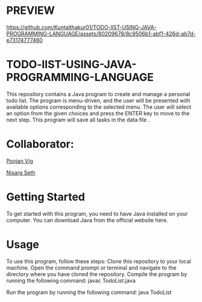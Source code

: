 # PREVIEW



https://github.com/Kuntalthakur01/TODO-lIST-USING-JAVA-PROGRAMMING-LANGUAGE/assets/80209678/8c9506b1-abf1-426d-ab7d-e73174777460






# TODO-lIST-USING-JAVA-PROGRAMMING-LANGUAGE

This repository contains a  Java program to create and manage a personal todo list. The program is menu-driven, and the user will be presented with available options corresponding to the selected menu. The user will select an option from the given choices and press the ENTER key to move to the next step. This program will save all tasks in the data file .

# Collaborator:
 [Poojan Vig ](https://github.com/poojanvig)

 [Nisarg Seth ](https://github.com/Nisargsheth45)
 
# Getting Started
To get started with this program, you need to have Java installed on your computer. You can download Java from the official website here.



 
# Usage
To use this program, follow these steps:
Clone this repository to your local machine.
Open the command prompt or terminal and navigate to the directory where you have cloned the repository.
Compile the program by running the following command:
javac TodoList.java

Run the program by running the following command:
java TodoList









